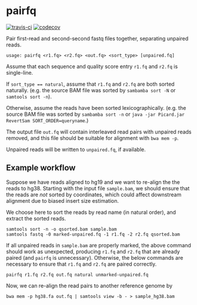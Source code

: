 # pairfq

[![travis-ci](https://travis-ci.org/djhshih/pairfq.svg?branch=master)](https://travis-ci.org/djhshih/pairfq)
[![codecov](https://codecov.io/gh/djhshih/pairfq/branch/master/graph/badge.svg)](https://codecov.io/gh/djhshih/pairfq)

Pair first-read and second-second fastq files together, separating unpaired reads.

```{bash}
usage: pairfq <r1.fq> <r2.fq> <out.fq> <sort_type> [unpaired.fq]
```

Assume that each sequence and quality score entry `r1.fq` and `r2.fq` is single-line.

If `sort_type == natural`, assume that `r1.fq` and `r2.fq` are both sorted naturally.
(e.g. the source BAM file was sorted by `sambamba sort -N` or `samtools sort -n`).

Otherwise, assume the reads have been sorted lexicographically.
(e.g. the source BAM file was sorted by `sambamba sort -n` or `java -jar Picard.jar RevertSam SORT_ORDER=queryname`.)

The output file `out.fq` will contain interleaved read pairs with 
unpaired reads removed, and this file should be suitable for alignment with `bwa mem -p`.

Unpaired reads will be written to `unpaired.fq`, if available.

## Example workflow

Suppose we have reads aligned to hg19 and we want to re-align the the reads
to hg38. Starting with the input file `sample.bam`, we should ensure that
the reads are *not* sorted by coordinates, which could affect downstream
alignment due to biased insert size estimation.

We choose here to sort the reads by read name (in natural order), and
extract the sorted reads.

```{bash}
samtools sort -n -o qsorted.bam sample.bam
samtools fastq -0 marked-unpaired.fq -1 r1.fq -2 r2.fq qsorted.bam
```

If all unpaired reads in `sample.bam` are properly marked, the above command
should work as unexpected, producing `r1.fq` and `r2.fq` that
are already paired (and `pairfq` is unnecessary).
Otherwise, the below commands are necessary to ensure that `r1.fq` and `r2.fq`
are paired correctly.

```{bash}
pairfq r1.fq r2.fq out.fq natural unmarked-unpaired.fq
```

Now, we can re-align the read pairs to another reference genome by

```{bash}
bwa mem -p hg38.fa out.fq | samtools view -b - > sample_hg38.bam
```

